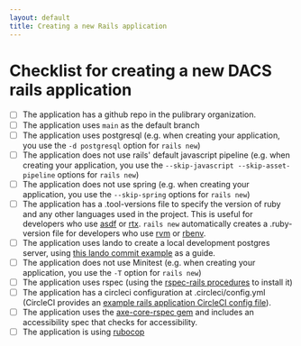 ```yaml
---
layout: default
title: Creating a new Rails application
---
```

# Checklist for creating a new DACS rails application

- [ ] The application has a github repo in the pulibrary organization.
- [ ] The application uses `main` as the default branch
- [ ] The application uses postgresql (e.g. when creating your application, you use the `-d postgresql` option for `rails new`)
- [ ] The application does not use rails' default javascript pipeline (e.g. when creating your application, you use the `--skip-javascript --skip-asset-pipeline` options for `rails new`)
- [ ] The application does not use spring (e.g. when creating your application, you use the `--skip-spring` options for `rails new`)
- [ ] The application has a .tool-versions file to specify the version of ruby and any other languages used in the project.  This is useful for developers who use [asdf](https://asdf-vm.com/) or [rtx](https://github.com/jdxcode/rtx).  `rails new` automatically creates a .ruby-version file for developers who use [rvm](https://rvm.io/) or [rbenv](https://github.com/rbenv/rbenv).
- [ ] The application uses lando to create a local development postgres server, using [this lando commit example](https://github.com/pulibrary/rails-template/commit/8e96b42f274cab990c6c64bf582e4c85feededcc) as a guide.
- [ ] The application does not use Minitest (e.g. when creating your application, you use the `-T` option for `rails new`)
- [ ] The application uses rspec (using the [rspec-rails procedures](https://github.com/rspec/rspec-rails) to install it)
- [ ] The application has a circleci configuration at .circleci/config.yml (CircleCI provides an [example rails application CircleCI config file](https://circleci.com/developer/orbs/orb/circleci/ruby#usage-ruby_rails_sample_app)).
- [ ] The application uses the [axe-core-rspec gem](https://github.com/dequelabs/axe-core-gems) and includes an accessibility spec that checks for accessibility.
- [ ] The application is using [rubocop](https://github.com/rubocop/rubocop) 
